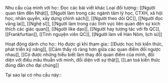 Nhu cầu của mình với họ:: Đọc các bài viết khác
Loại đối tượng:: [[Người quan tâm đến Nhật]], [[Người làm trong các ngành tâm lý học, CTXH, xã hội học, nhân quyền, xây dựng chính sách]], [[Người theo dõi QC]], [[Người đọc vãng lai]], [[Nghệ sĩ]], [[Người làm trong các lĩnh vực liên quan đến sự kích thích các giác quan]], [[Người like dạo]], [[Người hay tương tác với fb QC]], [[Frankfurtian]], [[Tình nguyện viên QC]], [[Người làm về Hán Nôm, lịch sử]]

Hoạt động dành cho họ:: 
Họ được gì khi tham gia:: [[Được học hỏi kiến thức, phát triển kỹ năng]], [[Cảm thấy rõ ràng hơn giữa các quan điểm đối ngược nhau]], [[Có được những hiểu biết làm thay đổi quan điểm của mình, đối diện với điều mâu thuẫn với mình, đối diện với sự thật]], [[Lan toả kiến thức đúng đắn cho đại chúng]]

Tại sao lại có nhu cầu này:: 
